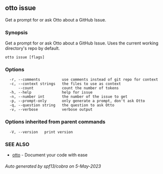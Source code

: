 ## otto issue

Get a prompt for or ask Otto about a GitHub Issue.

### Synopsis

Get a prompt for or ask Otto about a GitHub Issue. Uses the current working directory's repo by default.

```
otto issue [flags]
```

### Options

```
  -r, --comments          use comments instead of git repo for context
  -c, --context strings   the files to use as context
      --count             count the number of tokens
  -h, --help              help for issue
  -n, --number int        the number of the issue to get
  -p, --prompt-only       only generate a prompt, don't ask Otto
  -q, --question string   the question to ask Otto
  -v, --verbose           verbose output
```

### Options inherited from parent commands

```
  -V, --version   print version
```

### SEE ALSO

* [otto](otto.md)	 - Document your code with ease

###### Auto generated by spf13/cobra on 5-May-2023
